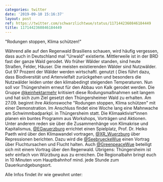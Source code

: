 ```yaml
---
categories: twitter
date: '2019-09-10 15:16:37'
layout: post
ref: https://twitter.com/schwarzlichtwue/status/1171442360846184449
title: 1171442360846184449
---
```

"Rodungen stoppen, Klima schützen!"



Während alle auf den Regenwald Brasiliens schauen, wird häufig vergessen, dass auch in Deutschland mal "Urwald" existierte. Mittlerweile ist in der BRD fast der ganze Wald gerodet. Wo früher Wälder standen, sind heute Straßen, Felder, Häuser. 
Die meisten existierenden Wälder sind Nutzwälder. Gut 97 Prozent der Wälder werden wirtschaftl. genutzt ( Dies führt dazu, dass Biodiversität und Artenvielfalt zurückgehen und besonders die Nutzwälder leiden unter den klimabedingt steigenden Temperaturen. 
Nun soll vor Thüngersheim erneut für den Abbau von Kalk gerodet werden. Die Gruppe [@keinhektarmehr](https://twitter.com/keinhektarmehr) kritisiert diese Rodungsmaßnahmen seit langem und hat sich zum Ziel gesetzt den Thüngersheimer Wald zu erhalten. 
Am 27.09. beginnt ihre Aktionswoche "Rodungen stoppen, Klima schützen" mit einer Demonstration. Im Anschluss findet eine Woche lang eine Mahnwache am Schwimmbadparkpl. in Thüngersheim statt. Die Klimaaktivist\*innen planen ein buntes Programm aus Workshops, Vorträgen und Aktionen. 
Unter anderem reden sie über die Zusammenhänge von Klimakrise und Kapitalismus, [@EGwuerzburg](https://twitter.com/EGwuerzburg) errichtet einen Spielplatz, Prof. Dr. Heiko Paeth wird über den Klimawandel vortragen, [@XR_Wuerzburg](https://twitter.com/XR_Wuerzburg) über Repressionen berichten. 
Dazu wird die [@SeebrueckeWue](https://twitter.com/SeebrueckeWue) einen Vortrag über Fluchtursachen und Flucht halten. Auch [@GreenpeaceWue](https://twitter.com/GreenpeaceWue) beteiligt sich mit einem Vortrag über den Regenwald. 
Übrigens: Thüngersheim ist sehr einfach von Würzburg aus zu erreichen. Die Regionalbahn bringt euch in 10 Minuten vom Hauptbahnhof mind. jede Stunde zum Dauerkundgebungsort.



Alle Infos findet ihr wie gewohnt unter:  